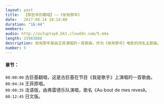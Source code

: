 ```yaml
---
layout: post
title:  【那些年的翻唱】——《匆匆那年》
date:   2017-08-14 18:14:00
duration: "16:44"
members:
audio: http://ou7uptay6.bkt.clouddn.com/5.m4a
length: 15983888 
description: 匆匆那年是由王菲演唱的一首歌曲，作为《匆匆那年》电影的同名主题曲。
number: 5
---
```

#### 章节：
```00:00:00``` 古巨基翻唱，这是古巨基在节目《我是歌手》上演唱的一首歌曲。<br />
```00:04:34``` 王菲原唱。<br />
```00:08:35``` 法语版，由弗雷德乐队演唱，歌名《Au bout de mes reves》。<br />
```00:12:45``` 日文版。<br />
